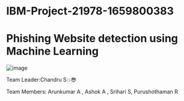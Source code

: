 # IBM-Project-21978-1659800383

# Phishing Website detection using Machine Learning
![image](https://user-images.githubusercontent.com/112074135/204002250-fedf7e6b-f210-4775-a243-7deeb6c0fef6.png)


Team Leader:Chandru S💥😎

Team Members: Arunkumar A , Ashok A , Srihari S, Purushothaman R

